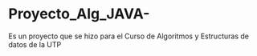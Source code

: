 # Proyecto_Alg_JAVA-
Es un proyecto que se hizo para el Curso de Algoritmos y Estructuras de datos de la UTP 
